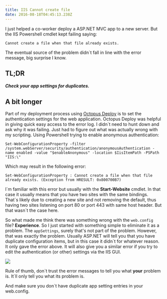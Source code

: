 ```yaml
---
title: IIS Cannot create file
date: 2016-08-18T04:45:13.238Z
---
```

I just helped a co-worker deploy a ASP.NET MVC app to a new server. But the IIS Powershell cmdlet kept failing saying:

`
Cannot create a file when that file already exists.
`

The eventual source of the problem didn`t fall in line with the error message, big surprise I know.
<!--more-->

## TL;DR
##### Check your app settings for duplicates.

## A bit longer

Part of my deployment process using [Octopus Deploy](https://www.octopus.com) is to set the authentication settings for the web application. Octopus Deploy was helpful in giving quick easy access to the error log. I didn`t need to hunt down and ask why it was failing. Just had to figure out what was actually wrong with my scripting. Using Powershell trying to enable anonymous authentication:

`
Set-WebConfigurationProperty -filter /system.webServer/security/authentication/anonymousAuthentication -name enabled -value "$enableAnonymous" -location $IisItemPath -PSPath "IIS:\"
`

Which may result in the following error:

`
Set-WebConfigurationProperty : Cannot create a file when that file already exists. (Exception from HRESULT: 0x800700B7)
`

I\`m familiar with this error but usually with the **Start-Website** cmdlet. In that case it usually means that you have two sites with the same bindings. That\`s likely due to creating a new site and not removing the default, thus having two sites listening on port 80 or port 443 with same host header. But that wasn\`t the case here.

So what made me think there was something wrong with the `web.config` file? **Experience**. So I just started with something simple to eliminate it as a problem. The `appSettings`, surely that\'s not part of the problem. However, that was exactly the problem. Usually ASP.NET will tell you that you have duplicate configuration items, but in this case it didn\`t for whatever reason. It only gave the error above. It will also give you a similar error if you try to edit the authentication (or other) settings via the IIS GUI.

![](/images/cannot-create-file-iis.png)

Rule of thumb, don\`t trust the error messages to tell you what **your** problem is. It\`ll only tell you what its problem is.

And make sure you don\`t have duplicate app setting entries in your web.config.